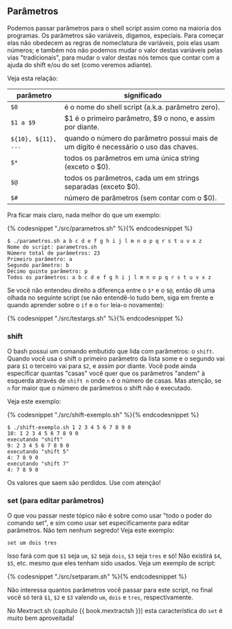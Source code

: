 ## Parâmetros

Podemos passar parâmetros para o shell script assim como na maioria
dos programas. Os parâmetros são variáveis, digamos, especiais. Para
começar elas não obedecem as regras de nomeclatura de variáveis, pois
elas usam números; e também nós não podemos mudar o valor destas
variáveis pelas vias "tradicionais", para mudar o valor destas nós temos
que contar com a ajuda do shift e/ou do set (como veremos adiante).

Veja esta relação:

parâmetro | significado
--- | ---
`$0`              | é o nome do shell script (a.k.a. parâmetro zero).
`$1 a $9`         | $1 é o primeiro parâmetro, $9 o nono, e assim por diante.
`${10}, ${11}, ...` | quando o número do parâmetro possui mais de um dígito é necessário o uso das chaves.
`$*`              | todos os parâmetros em uma única string (exceto o $0).
`$@`              | todos os parâmetros, cada um em strings separadas (exceto $0).
`$#`              | número de parâmetros (sem contar com o $0).

Pra ficar mais claro, nada melhor do que um exemplo:

{% codesnippet "./src/parametros.sh" %}{% endcodesnippet %}

```
$ ./parametros.sh a b c d e f g h i j l m n o p q r s t u v x z
Nome do script: parametros.sh
Número total de parâmetros: 23
Primeiro parâmetro: a
Segundo parâmetro: b
Décimo quinto parâmetro: p
Todos os parâmetros: a b c d e f g h i j l m n o p q r s t u v x z
```


Se você não entendeu direito a diferença entre o `$*` e o `$@`, então dê
uma olhada no seguinte script (se não entendê-lo tudo bem, siga em frente
e quando aprender sobre o `if` e o `for` leia-o novamente):

{% codesnippet "./src/testargs.sh" %}{% endcodesnippet %}



### shift

O bash possui um comando embutido que lida com parâmetros: o `shift`.
Quando você usa o shift o primeiro parâmetro da lista some e o segundo vai
para `$1` o terceiro vai para `$2`, e assim por diante. Você pode ainda
especificar quantas "casas" você quer que os parâmetros "andem" à
esquerda através de `shift n` onde `n` é o número de casas. Mas atenção, se `n`
for maior que o número de parâmetros o shift não é executado.

Veja este exemplo:

{% codesnippet "./src/shift-exemplo.sh" %}{% endcodesnippet %}

```
$ ./shift-exemplo.sh 1 2 3 4 5 6 7 8 9 0
10: 1 2 3 4 5 6 7 8 9 0
executando "shift"
9: 2 3 4 5 6 7 8 9 0
executando "shift 5"
4: 7 8 9 0
executando "shift 7"
4: 7 8 9 0
```

Os valores que saem são perdidos. Use com atenção!


### set (para editar parâmetros)

O que vou passar neste tópico não é sobre como usar "todo o poder do
comando set", e sim como usar set especificamente para editar parâmetros.
Não tem nenhum segredo! Veja este exemplo:

    set um dois tres

Isso fará com que `$1` seja `um`, `$2` seja `dois`, `$3` seja `tres` e só!
Não existirá `$4`, `$5`, etc. mesmo que eles tenham sido usados. Veja um
exemplo de script:

{% codesnippet "./src/setparam.sh" %}{% endcodesnippet %}

Não interessa quantos parâmetros você passar para este script, no
final você só terá `$1`, `$2` e `$3` valendo `um`, `dois` e `tres`,
respectivamente.

No Mextract.sh (capítulo {{ book.mextractsh }}) esta característica do `set` é muito
bem aproveitada!



